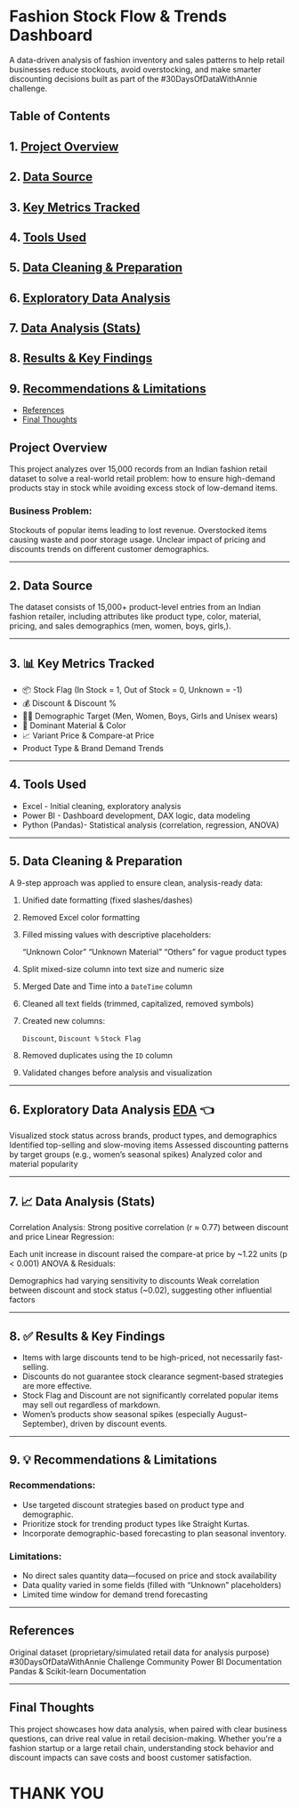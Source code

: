 #  Fashion Stock Flow & Trends Dashboard

  A data-driven analysis of fashion inventory and sales patterns to help retail businesses reduce stockouts, avoid overstocking, and make smarter discounting decisions  built as part of the #30DaysOfDataWithAnnie challenge.

## Table of Contents
## 1. [Project Overview](#1-project-overview)
## 2. [Data Source](#2-data-source)
## 3. [Key Metrics Tracked](#3-key-metrics-tracked)
## 4. [Tools Used](#4-tools-used)
## 5. [Data Cleaning & Preparation](#5-data-cleaning--preparation)
## 6. [Exploratory Data Analysis](#6-exploratory-data-analysis)
## 7. [Data Analysis (Stats)](#7-data-analysis-stats)
## 8. [Results & Key Findings](#8-results--key-findings)
## 9. [Recommendations & Limitations](#9-recommendations--limitations)
- [References](#references)
- [Final Thoughts](#final-thoughts)


##   Project Overview

This project analyzes over 15,000 records from an Indian fashion retail dataset to solve a real-world retail problem: how to ensure high-demand products stay in stock while avoiding excess stock of low-demand items.

### Business Problem:

 Stockouts of popular items leading to lost revenue.
 Overstocked items causing waste and poor storage usage.
 Unclear impact of pricing and discounts trends on different customer demographics.

---

## 2.  Data Source

The dataset consists of 15,000+ product-level entries from an Indian fashion retailer, including attributes like product type, color, material, pricing, and sales demographics (men, women, boys, girls,).

---

## 3. 📊 Key Metrics Tracked

- 📦 Stock Flag (In Stock = 1, Out of Stock = 0, Unknown = -1)
- 💰 Discount & Discount %
- 🧍‍♀️ Demographic Target (Men, Women, Boys, Girls and Unisex wears)
- 🧵 Dominant Material & Color
- 📈 Variant Price & Compare-at Price                                                     
- Product Type & Brand Demand Trends
    

---

## 4.  Tools Used

 
 - Excel - Initial cleaning, exploratory analysis
 - Power BI - Dashboard development, DAX logic, data modeling
 - Python (Pandas)- Statistical analysis (correlation, regression, ANOVA)

---

## 5.  Data Cleaning & Preparation

A 9-step approach was applied to ensure clean, analysis-ready data:

1. Unified date formatting (fixed slashes/dashes)
2. Removed Excel color formatting
3. Filled missing values with descriptive placeholders:

    “Unknown Color”
    “Unknown Material”
    “Others” for vague product types
4. Split mixed-size column into text size and numeric size
5. Merged Date and Time into a `DateTime` column
6. Cleaned all text fields (trimmed, capitalized, removed symbols)
7. Created new columns:

    `Discount`, `Discount %`
    `Stock Flag`
8. Removed duplicates using the `ID` column
9. Validated changes before analysis and visualization

---

## 6.  Exploratory Data Analysis [EDA](https://docs.google.com/document/d/1cb65roWMMQTtG-C_zpuJkPO6bwJiw_hlqvVwJfZ_MMU/edit?usp=sharing) 👈

 Visualized stock status across brands, product types, and demographics
 Identified top-selling and slow-moving items
 Assessed discounting patterns by target groups (e.g., women’s seasonal spikes)
 Analyzed color and material popularity

---

## 7. 📈 Data Analysis (Stats)

 Correlation Analysis: Strong positive correlation (r ≈ 0.77) between discount and price
 Linear Regression:

   Each unit increase in discount raised the compare-at price by \~1.22 units (p < 0.001)
 ANOVA & Residuals:

   Demographics had varying sensitivity to discounts
   Weak correlation between discount and stock status (\~0.02), suggesting other influential factors

---

## 8. ✅ Results & Key Findings

 - Items with large discounts tend to be high-priced, not necessarily fast-selling.
 - Discounts do not guarantee stock clearance segment-based strategies are more effective.
 - Stock Flag and Discount are not significantly correlated popular items may sell out regardless of markdown.
 - Women’s products show seasonal spikes (especially August–September), driven by discount events.

---

## 9. 💡 Recommendations & Limitations

### Recommendations:

 - Use targeted discount strategies based on product type and demographic.
- Prioritize stock for trending product types like Straight Kurtas.
 - Incorporate demographic-based forecasting to plan seasonal inventory.

### Limitations:

 - No direct sales quantity data—focused on price and stock availability
 - Data quality varied in some fields (filled with “Unknown” placeholders)
 - Limited time window for demand trend forecasting

---

##  References

 Original dataset (proprietary/simulated retail data for analysis purpose)
 \#30DaysOfDataWithAnnie Challenge Community
 Power BI Documentation
 Pandas & Scikit-learn Documentation

---

##  Final Thoughts

This project showcases how data analysis, when paired with clear business questions, can drive real value in retail decision-making. Whether you're a fashion startup or a large retail chain, understanding stock behavior and discount impacts can save costs and boost customer satisfaction.
# THANK YOU
